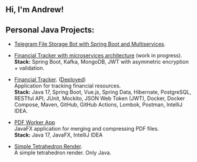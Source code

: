 <h2>
    Hi, I'm Andrew!
</h2> 

<h2>
  Personal Java Projects:
</h2>

- [Telegram File Storage Bot with Spring Boot and Multiservices](https://github.com/andreichernetskii/Turbo_Drop).

- [Financial Tracker with microservices architecture](https://github.com/andreichernetskii/Financial_Tracker_Microsercvices) (work in progress).
      <br/> <b>Stack:</b> Spring Boot, Kafka, MongoDB, JWT with asymmetric encryption + validation.

- [Financial Tracker](https://github.com/andreichernetskii/FinTrackerBackEnd). ([Deployed](https://finman-project.duckdns.org/))
    <br/> Application for tracking financial resources.
    <br/> <b>Stack:</b> Java 17, Spring Boot, Vue.js, Spring Data, Hibernate, PostgreSQL, RESTful API, JUnit, Mockito, JSON Web Token (JWT), Docker, Docker Compose, Maven, GitHub, GitHub Actions, Lombok, Postman, IntelliJ IDEA.

- [PDF Worker App](https://github.com/andreichernetskii/PDF_Worker_App)
  <br/> JavaFX application for merging and compressing PDF files.
  <br/> <b>Stack:</b> Java 17, JavaFX, IntelliJ IDEA

- [Simple Tetrahedron Render](https://github.com/andreichernetskii/TetrahedronSimpleRender).
  <br/> A simple tetrahedron render. Only Java. 
